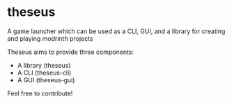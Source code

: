# theseus
A game launcher which can be used as a CLI, GUI, and a library for creating and playing modrinth projects

Theseus aims to provide three components:
- A library (theseus)
- A CLI (theseus-cli)
- A GUI (theseus-gui)

Feel free to contribute!
